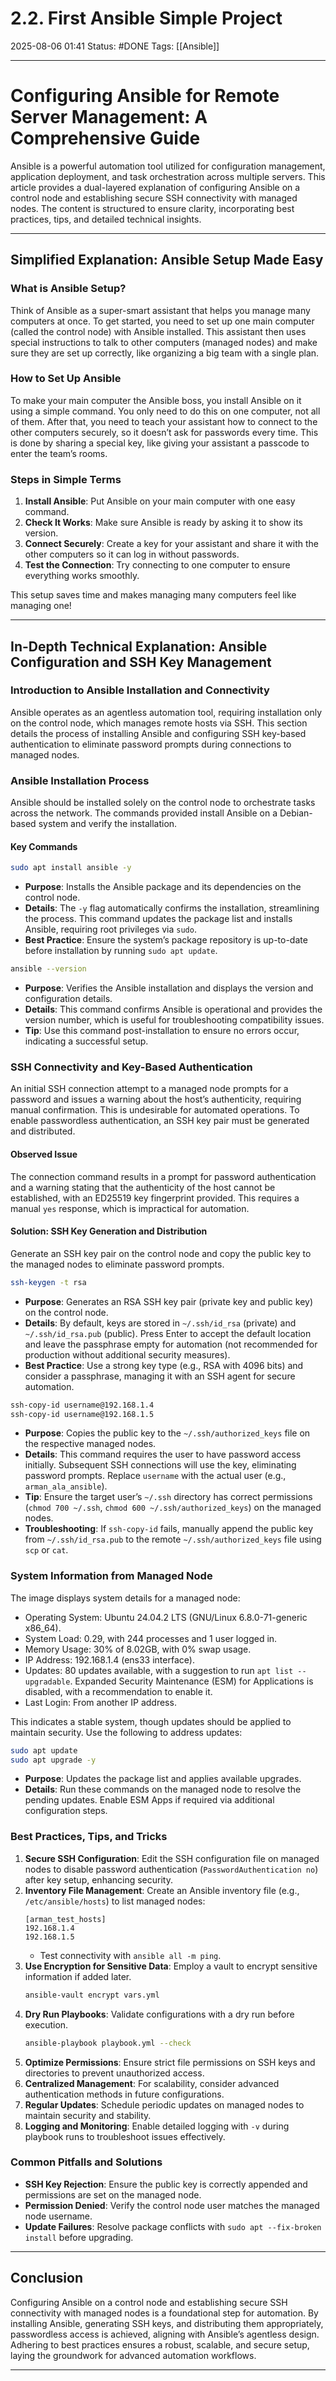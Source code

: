# 2.2. First Ansible Simple Project

2025-08-06 01:41
Status: #DONE 
Tags: [[Ansible]]

---
# Configuring Ansible for Remote Server Management: A Comprehensive Guide

Ansible is a powerful automation tool utilized for configuration management, application deployment, and task orchestration across multiple servers. This article provides a dual-layered explanation of configuring Ansible on a control node and establishing secure SSH connectivity with managed nodes. The content is structured to ensure clarity, incorporating best practices, tips, and detailed technical insights.

---

## Simplified Explanation: Ansible Setup Made Easy

### What is Ansible Setup?

Think of Ansible as a super-smart assistant that helps you manage many computers at once. To get started, you need to set up one main computer (called the control node) with Ansible installed. This assistant then uses special instructions to talk to other computers (managed nodes) and make sure they are set up correctly, like organizing a big team with a single plan.

### How to Set Up Ansible

To make your main computer the Ansible boss, you install Ansible on it using a simple command. You only need to do this on one computer, not all of them. After that, you need to teach your assistant how to connect to the other computers securely, so it doesn’t ask for passwords every time. This is done by sharing a special key, like giving your assistant a passcode to enter the team’s rooms.

### Steps in Simple Terms

1. **Install Ansible**: Put Ansible on your main computer with one easy command.
2. **Check It Works**: Make sure Ansible is ready by asking it to show its version.
3. **Connect Securely**: Create a key for your assistant and share it with the other computers so it can log in without passwords.
4. **Test the Connection**: Try connecting to one computer to ensure everything works smoothly.

This setup saves time and makes managing many computers feel like managing one!

---

## In-Depth Technical Explanation: Ansible Configuration and SSH Key Management

### Introduction to Ansible Installation and Connectivity

Ansible operates as an agentless automation tool, requiring installation only on the control node, which manages remote hosts via SSH. This section details the process of installing Ansible and configuring SSH key-based authentication to eliminate password prompts during connections to managed nodes.

### Ansible Installation Process

Ansible should be installed solely on the control node to orchestrate tasks across the network. The commands provided install Ansible on a Debian-based system and verify the installation.

#### Key Commands

```bash
sudo apt install ansible -y
```
- **Purpose**: Installs the Ansible package and its dependencies on the control node.
- **Details**: The `-y` flag automatically confirms the installation, streamlining the process. This command updates the package list and installs Ansible, requiring root privileges via `sudo`.
- **Best Practice**: Ensure the system’s package repository is up-to-date before installation by running `sudo apt update`.

```bash
ansible --version
```
- **Purpose**: Verifies the Ansible installation and displays the version and configuration details.
- **Details**: This command confirms Ansible is operational and provides the version number, which is useful for troubleshooting compatibility issues.
- **Tip**: Use this command post-installation to ensure no errors occur, indicating a successful setup.

### SSH Connectivity and Key-Based Authentication

An initial SSH connection attempt to a managed node prompts for a password and issues a warning about the host’s authenticity, requiring manual confirmation. This is undesirable for automated operations. To enable passwordless authentication, an SSH key pair must be generated and distributed.

#### Observed Issue

The connection command results in a prompt for password authentication and a warning stating that the authenticity of the host cannot be established, with an ED25519 key fingerprint provided. This requires a manual `yes` response, which is impractical for automation.

#### Solution: SSH Key Generation and Distribution

Generate an SSH key pair on the control node and copy the public key to the managed nodes to eliminate password prompts.

```bash
ssh-keygen -t rsa
```
- **Purpose**: Generates an RSA SSH key pair (private key and public key) on the control node.
- **Details**: By default, keys are stored in `~/.ssh/id_rsa` (private) and `~/.ssh/id_rsa.pub` (public). Press Enter to accept the default location and leave the passphrase empty for automation (not recommended for production without additional security measures).
- **Best Practice**: Use a strong key type (e.g., RSA with 4096 bits) and consider a passphrase, managing it with an SSH agent for secure automation.

```bash
ssh-copy-id username@192.168.1.4
ssh-copy-id username@192.168.1.5
```
- **Purpose**: Copies the public key to the `~/.ssh/authorized_keys` file on the respective managed nodes.
- **Details**: This command requires the user to have password access initially. Subsequent SSH connections will use the key, eliminating password prompts. Replace `username` with the actual user (e.g., `arman_ala_ansible`).
- **Tip**: Ensure the target user’s `~/.ssh` directory has correct permissions (`chmod 700 ~/.ssh`, `chmod 600 ~/.ssh/authorized_keys`) on the managed nodes.
- **Troubleshooting**: If `ssh-copy-id` fails, manually append the public key from `~/.ssh/id_rsa.pub` to the remote `~/.ssh/authorized_keys` file using `scp` or `cat`.

### System Information from Managed Node

The image displays system details for a managed node:
- Operating System: Ubuntu 24.04.2 LTS (GNU/Linux 6.8.0-71-generic x86_64).
- System Load: 0.29, with 244 processes and 1 user logged in.
- Memory Usage: 30% of 8.02GB, with 0% swap usage.
- IP Address: 192.168.1.4 (ens33 interface).
- Updates: 80 updates available, with a suggestion to run `apt list --upgradable`. Expanded Security Maintenance (ESM) for Applications is disabled, with a recommendation to enable it.
- Last Login: From another IP address.

This indicates a stable system, though updates should be applied to maintain security. Use the following to address updates:

```bash
sudo apt update
sudo apt upgrade -y
```
- **Purpose**: Updates the package list and applies available upgrades.
- **Details**: Run these commands on the managed node to resolve the pending updates. Enable ESM Apps if required via additional configuration steps.

### Best Practices, Tips, and Tricks

1. **Secure SSH Configuration**: Edit the SSH configuration file on managed nodes to disable password authentication (`PasswordAuthentication no`) after key setup, enhancing security.
2. **Inventory File Management**: Create an Ansible inventory file (e.g., `/etc/ansible/hosts`) to list managed nodes:
   ```
   [arman_test_hosts]
   192.168.1.4
   192.168.1.5
   ```
   - Test connectivity with `ansible all -m ping`.
3. **Use Encryption for Sensitive Data**: Employ a vault to encrypt sensitive information if added later.
   ```bash
   ansible-vault encrypt vars.yml
   ```
4. **Dry Run Playbooks**: Validate configurations with a dry run before execution.
   ```bash
   ansible-playbook playbook.yml --check
   ```
5. **Optimize Permissions**: Ensure strict file permissions on SSH keys and directories to prevent unauthorized access.
6. **Centralized Management**: For scalability, consider advanced authentication methods in future configurations.
7. **Regular Updates**: Schedule periodic updates on managed nodes to maintain security and stability.
8. **Logging and Monitoring**: Enable detailed logging with `-v` during playbook runs to troubleshoot issues effectively.

### Common Pitfalls and Solutions

- **SSH Key Rejection**: Ensure the public key is correctly appended and permissions are set on the managed node.
- **Permission Denied**: Verify the control node user matches the managed node username.
- **Update Failures**: Resolve package conflicts with `sudo apt --fix-broken install` before upgrading.

---

## Conclusion

Configuring Ansible on a control node and establishing secure SSH connectivity with managed nodes is a foundational step for automation. By installing Ansible, generating SSH keys, and distributing them appropriately, passwordless access is achieved, aligning with Ansible’s agentless design. Adhering to best practices ensures a robust, scalable, and secure setup, laying the groundwork for advanced automation workflows.

---